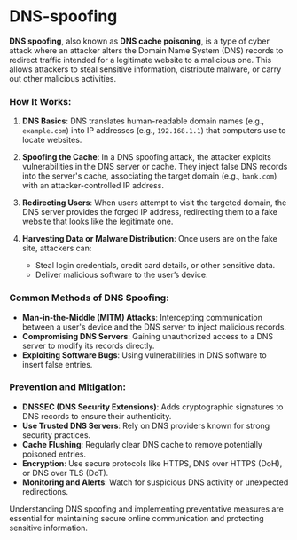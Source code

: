 # DNS-spoofing
**DNS spoofing**, also known as **DNS cache poisoning**, is a type of cyber attack where an attacker alters the Domain Name System (DNS) records to redirect traffic intended for a legitimate website to a malicious one. This allows attackers to steal sensitive information, distribute malware, or carry out other malicious activities.

### How It Works:
1. **DNS Basics**: DNS translates human-readable domain names (e.g., `example.com`) into IP addresses (e.g., `192.168.1.1`) that computers use to locate websites.

2. **Spoofing the Cache**: In a DNS spoofing attack, the attacker exploits vulnerabilities in the DNS server or cache. They inject false DNS records into the server's cache, associating the target domain (e.g., `bank.com`) with an attacker-controlled IP address.

3. **Redirecting Users**: When users attempt to visit the targeted domain, the DNS server provides the forged IP address, redirecting them to a fake website that looks like the legitimate one.

4. **Harvesting Data or Malware Distribution**: Once users are on the fake site, attackers can:
   - Steal login credentials, credit card details, or other sensitive data.
   - Deliver malicious software to the user’s device.

### Common Methods of DNS Spoofing:
- **Man-in-the-Middle (MITM) Attacks**: Intercepting communication between a user's device and the DNS server to inject malicious records.
- **Compromising DNS Servers**: Gaining unauthorized access to a DNS server to modify its records directly.
- **Exploiting Software Bugs**: Using vulnerabilities in DNS software to insert false entries.

### Prevention and Mitigation:
- **DNSSEC (DNS Security Extensions)**: Adds cryptographic signatures to DNS records to ensure their authenticity.
- **Use Trusted DNS Servers**: Rely on DNS providers known for strong security practices.
- **Cache Flushing**: Regularly clear DNS cache to remove potentially poisoned entries.
- **Encryption**: Use secure protocols like HTTPS, DNS over HTTPS (DoH), or DNS over TLS (DoT).
- **Monitoring and Alerts**: Watch for suspicious DNS activity or unexpected redirections.

Understanding DNS spoofing and implementing preventative measures are essential for maintaining secure online communication and protecting sensitive information.
